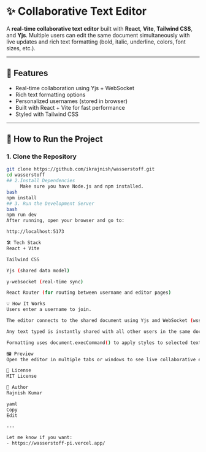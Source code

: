# ✨ Collaborative Text Editor

A **real-time collaborative text editor** built with **React**, **Vite**, **Tailwind CSS**, and **Yjs**. Multiple users can edit the same document simultaneously with live updates and rich text formatting (bold, italic, underline, colors, font sizes, etc.).

---

## 📌 Features

- Real-time collaboration using Yjs + WebSocket
- Rich text formatting options
- Personalized usernames (stored in browser)
- Built with React + Vite for fast performance
- Styled with Tailwind CSS

---

## 🚀 How to Run the Project

### 1. **Clone the Repository**
```bash 
git clone https://github.com/ikrajnish/wasserstoff.git
cd wasserstoff
## 2.Install Dependencies
     Make sure you have Node.js and npm installed.
bash
npm install
## 3. Run the Development Server
bash
npm run dev
After running, open your browser and go to:

http://localhost:5173

🛠 Tech Stack
React + Vite

Tailwind CSS

Yjs (shared data model)

y-websocket (real-time sync)

React Router (for routing between username and editor pages)

💡 How It Works
Users enter a username to join.

The editor connects to the shared document using Yjs and WebSocket (wss://demos.yjs.dev).

Any text typed is instantly shared with all other users in the same document.

Formatting uses document.execCommand() to apply styles to selected text.

🖼 Preview
Open the editor in multiple tabs or windows to see live collaborative editing in action.

📄 License
MIT License

👤 Author
Rajnish Kumar

yaml
Copy
Edit

---

Let me know if you want:
- https://wasserstoff-pi.vercel.app/






